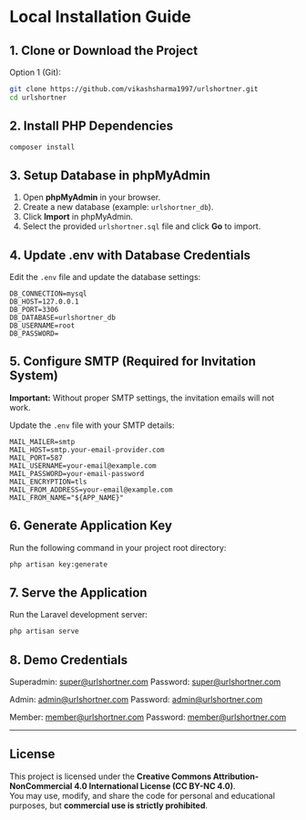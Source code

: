 # Local Installation Guide

## 1. Clone or Download the Project
Option 1 (Git):
```bash
git clone https://github.com/vikashsharma1997/urlshortner.git
cd urlshortner
```



## 2. Install PHP Dependencies
```bash
composer install
```

## 3. Setup Database in phpMyAdmin
1. Open **phpMyAdmin** in your browser.  
2. Create a new database (example: `urlshortner_db`).  
3. Click **Import** in phpMyAdmin.  
4. Select the provided `urlshortner.sql` file and click **Go** to import.

## 4. Update .env with Database Credentials
Edit the `.env` file and update the database settings:

```env
DB_CONNECTION=mysql
DB_HOST=127.0.0.1
DB_PORT=3306
DB_DATABASE=urlshortner_db
DB_USERNAME=root
DB_PASSWORD=
```

## 5. Configure SMTP (Required for Invitation System)
**Important:** Without proper SMTP settings, the invitation emails will not work.  

Update the `.env` file with your SMTP details:

```env
MAIL_MAILER=smtp
MAIL_HOST=smtp.your-email-provider.com
MAIL_PORT=587
MAIL_USERNAME=your-email@example.com
MAIL_PASSWORD=your-email-password
MAIL_ENCRYPTION=tls
MAIL_FROM_ADDRESS=your-email@example.com
MAIL_FROM_NAME="${APP_NAME}"
```

## 6. Generate Application Key
Run the following command in your project root directory:

```bash
php artisan key:generate
```

## 7. Serve the Application
Run the Laravel development server:

```bash
php artisan serve
```

## 8. Demo Credentials
Superadmin: super@urlshortner.com
Password: super@urlshortner.com

Admin: admin@urlshortner.com
Password: admin@urlshortner.com

Member: member@urlshortner.com
Password: member@urlshortner.com

---

## License

This project is licensed under the **Creative Commons Attribution-NonCommercial 4.0 International License (CC BY-NC 4.0)**.  
You may use, modify, and share the code for personal and educational purposes, but **commercial use is strictly prohibited**.
